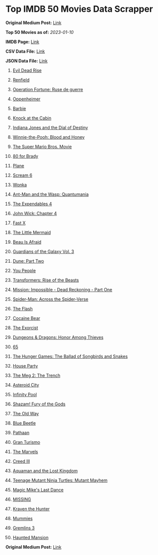 # Top IMDB 50 Movies Data Scrapper

**Original Medium Post:** [Link](https://medium.com/@nishantsahoo/which-movie-should-i-watch-5c83a3c0f5b1) 

**Top 50 Movies as of:** _2023-01-10_

**IMDB Page:** [Link](http://www.imdb.com/search/title?release_date=2023,2023&title_type=feature)

**CSV Data File:** [Link](/Data/data.csv)

**JSON Data File:** [Link](/Data/data.json)

1. [Evil Dead Rise](https://www.imdb.com/title/tt13345606/?ref_=adv_li_tt)

2. [Renfield](https://www.imdb.com/title/tt11358390/?ref_=adv_li_tt)

3. [Operation Fortune: Ruse de guerre](https://www.imdb.com/title/tt7985704/?ref_=adv_li_tt)

4. [Oppenheimer](https://www.imdb.com/title/tt15398776/?ref_=adv_li_tt)

5. [Barbie](https://www.imdb.com/title/tt1517268/?ref_=adv_li_tt)

6. [Knock at the Cabin](https://www.imdb.com/title/tt15679400/?ref_=adv_li_tt)

7. [Indiana Jones and the Dial of Destiny](https://www.imdb.com/title/tt1462764/?ref_=adv_li_tt)

8. [Winnie-the-Pooh: Blood and Honey](https://www.imdb.com/title/tt19623240/?ref_=adv_li_tt)

9. [The Super Mario Bros. Movie](https://www.imdb.com/title/tt6718170/?ref_=adv_li_tt)

10. [80 for Brady](https://www.imdb.com/title/tt18079362/?ref_=adv_li_tt)

11. [Plane](https://www.imdb.com/title/tt5884796/?ref_=adv_li_tt)

12. [Scream 6](https://www.imdb.com/title/tt17663992/?ref_=adv_li_tt)

13. [Wonka](https://www.imdb.com/title/tt6166392/?ref_=adv_li_tt)

14. [Ant-Man and the Wasp: Quantumania](https://www.imdb.com/title/tt10954600/?ref_=adv_li_tt)

15. [The Expendables 4](https://www.imdb.com/title/tt3291150/?ref_=adv_li_tt)

16. [John Wick: Chapter 4](https://www.imdb.com/title/tt10366206/?ref_=adv_li_tt)

17. [Fast X](https://www.imdb.com/title/tt5433140/?ref_=adv_li_tt)

18. [The Little Mermaid](https://www.imdb.com/title/tt5971474/?ref_=adv_li_tt)

19. [Beau Is Afraid](https://www.imdb.com/title/tt13521006/?ref_=adv_li_tt)

20. [Guardians of the Galaxy Vol. 3](https://www.imdb.com/title/tt6791350/?ref_=adv_li_tt)

21. [Dune: Part Two](https://www.imdb.com/title/tt15239678/?ref_=adv_li_tt)

22. [You People](https://www.imdb.com/title/tt14826022/?ref_=adv_li_tt)

23. [Transformers: Rise of the Beasts](https://www.imdb.com/title/tt5090568/?ref_=adv_li_tt)

24. [Mission: Impossible - Dead Reckoning - Part One](https://www.imdb.com/title/tt9603212/?ref_=adv_li_tt)

25. [Spider-Man: Across the Spider-Verse](https://www.imdb.com/title/tt9362722/?ref_=adv_li_tt)

26. [The Flash](https://www.imdb.com/title/tt0439572/?ref_=adv_li_tt)

27. [Cocaine Bear](https://www.imdb.com/title/tt14209916/?ref_=adv_li_tt)

28. [The Exorcist](https://www.imdb.com/title/tt12921446/?ref_=adv_li_tt)

29. [Dungeons & Dragons: Honor Among Thieves](https://www.imdb.com/title/tt2906216/?ref_=adv_li_tt)

30. [65](https://www.imdb.com/title/tt12261776/?ref_=adv_li_tt)

31. [The Hunger Games: The Ballad of Songbirds and Snakes](https://www.imdb.com/title/tt10545296/?ref_=adv_li_tt)

32. [House Party](https://www.imdb.com/title/tt8005118/?ref_=adv_li_tt)

33. [The Meg 2: The Trench](https://www.imdb.com/title/tt9224104/?ref_=adv_li_tt)

34. [Asteroid City](https://www.imdb.com/title/tt14230388/?ref_=adv_li_tt)

35. [Infinity Pool](https://www.imdb.com/title/tt10365998/?ref_=adv_li_tt)

36. [Shazam! Fury of the Gods](https://www.imdb.com/title/tt10151854/?ref_=adv_li_tt)

37. [The Old Way](https://www.imdb.com/title/tt8593824/?ref_=adv_li_tt)

38. [Blue Beetle](https://www.imdb.com/title/tt9362930/?ref_=adv_li_tt)

39. [Pathaan](https://www.imdb.com/title/tt12844910/?ref_=adv_li_tt)

40. [Gran Turismo](https://www.imdb.com/title/tt4495098/?ref_=adv_li_tt)

41. [The Marvels](https://www.imdb.com/title/tt10676048/?ref_=adv_li_tt)

42. [Creed III](https://www.imdb.com/title/tt11145118/?ref_=adv_li_tt)

43. [Aquaman and the Lost Kingdom](https://www.imdb.com/title/tt9663764/?ref_=adv_li_tt)

44. [Teenage Mutant Ninja Turtles: Mutant Mayhem](https://www.imdb.com/title/tt8589698/?ref_=adv_li_tt)

45. [Magic Mike's Last Dance](https://www.imdb.com/title/tt16280138/?ref_=adv_li_tt)

46. [MISSING](https://www.imdb.com/title/tt10855768/?ref_=adv_li_tt)

47. [Kraven the Hunter](https://www.imdb.com/title/tt8790086/?ref_=adv_li_tt)

48. [Mummies](https://www.imdb.com/title/tt23177868/?ref_=adv_li_tt)

49. [Gremlins 3](https://www.imdb.com/title/tt2918116/?ref_=adv_li_tt)

50. [Haunted Mansion](https://www.imdb.com/title/tt1695843/?ref_=adv_li_tt)

**Original Medium Post:** [Link](https://medium.com/@nishantsahoo/which-movie-should-i-watch-5c83a3c0f5b1) 
